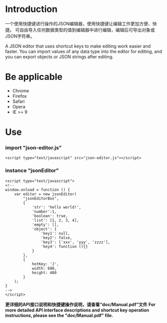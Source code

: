 # Introduction
一个使用快捷键进行操作的JSON编辑器，使用快捷键让编辑工作更加方便、快捷。
可自由导入任何数据类型的值到编辑器中进行编辑，编辑后可导出对象或JSON字符串。

A JSON editor that uses shortcut keys to make editing work easier and faster.
You can import values of any data type into the editor for editing, and you can export objects or JSON strings after editing.

# Be applicable
- Chrome
- Firefox
- Safari
- Opera
- IE >= 9

# Use
### import  "json-editor.js"
```
<script type="text/javascript" src="json-editor.js"></script>
```

### instance  "jsonEditor"
```
<script type="text/javascript">
<!--
window.onload = function () {
	var editor = new jsonEditor(
		"jsonEditorBox",
		{
			'str': 'hello world!',
			'number':1,
			'boolean': true,
			'list': [1, 2, 3, 4],
			'empty': [],
			'object': {
				'key1': null,
				'key2': false,
				'key3': ['xxx', 'yyy', 'zzzz'],
				'key4': function (){}
			}
		},
		{
			hotKey: 'J',
			width: 680,
			height: 480
		}
	);
}
-->
</script>
```

**更详细的API接口说明和快捷键操作说明，请查看“doc/Manual.pdf”文件**
**For more detailed API interface descriptions and shortcut key operation instructions, please see the "doc/Manual.pdf" file.**
